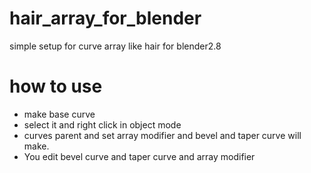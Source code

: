 # hair_array_for_blender
simple setup for curve array like hair 
 for blender2.8
# how to use
 - make base curve
 - select it and right click in object mode
 - curves parent and set array modifier and bevel and taper curve will make.
 - You edit bevel curve and taper curve and array modifier

